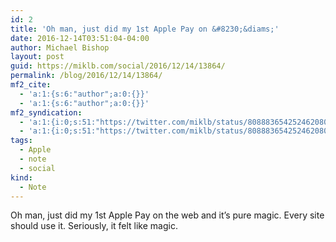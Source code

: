 ```yaml
---
id: 2
title: 'Oh man, just did my 1st Apple Pay on &#8230;&diams;'
date: 2016-12-14T03:51:04-04:00
author: Michael Bishop
layout: post
guid: https://miklb.com/social/2016/12/14/13864/
permalink: /blog/2016/12/14/13864/
mf2_cite:
  - 'a:1:{s:6:"author";a:0:{}}'
  - 'a:1:{s:6:"author";a:0:{}}'
mf2_syndication:
  - 'a:1:{i:0;s:51:"https://twitter.com/miklb/status/808883654252462080";}'
  - 'a:1:{i:0;s:51:"https://twitter.com/miklb/status/808883654252462080";}'
tags:
  - Apple
  - note
  - social
kind:
  - Note
---
```

<p>Oh man, just did my 1st Apple Pay on the web and it’s pure magic. Every site should use it. Seriously, it felt like magic.</p>